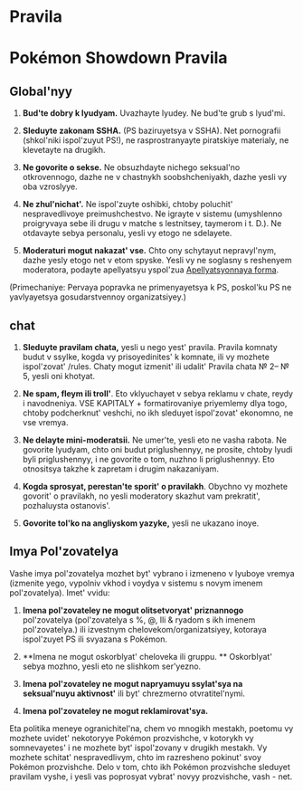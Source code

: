 # Pravila

# Pokémon Showdown Pravila

## Global'nyy

1. **Bud'te dobry k lyudyam.** Uvazhayte lyudey. Ne bud'te grub s lyud'mi.

2. **Sleduyte zakonam SSHA.** (PS baziruyetsya v SSHA). Net pornografii (shkol'niki ispol'zuyut PS!), ne rasprostranyayte piratskiye materialy, ne klevetayte na drugikh.

3. **Ne govorite o sekse.** Ne obsuzhdayte nichego seksual'no otkrovennogo, dazhe ne v chastnykh soobshcheniyakh, dazhe yesli vy oba vzroslyye.

4. **Ne zhul'nichat'.** Ne ispol'zuyte oshibki, chtoby poluchit' nespravedlivoye preimushchestvo. Ne igrayte v sistemu (umyshlenno proigryvaya sebe ili drugu v matche s lestnitsey, taymerom i t. D.). Ne otdavayte sebya personalu, yesli vy etogo ne sdelayete.

5. **Moderaturi mogut nakazat' vse.** Chto ony schytayut nepravyl'nym, dazhe yesly etogo net v etom spyske. Yesli vy ne soglasny s reshenyem moderatora, podayte apellyatsyu yspol'zua [Apellyatsyonnaya forma](https://play.pokemonshowdown.com/view-help-request--appeal).

(Primechaniye: Pervaya popravka ne primenyayetsya k PS, poskol'ku PS ne yavlyayetsya gosudarstvennoy organizatsiyey.)

## chat

1. **Sleduyte pravilam chata,** yesli u nego yest' pravila. Pravila komnaty budut v ssylke, kogda vy prisoyedinites' k komnate, ili vy mozhete ispol'zovat' /rules. Chaty mogut izmenit' ili udalit' Pravila chata № 2– № 5, yesli oni khotyat.

2. **Ne spam, fleym ili troll'**. Eto vklyuchayet v sebya reklamu v chate, reydy i navodneniya. VSE KAPITALY + formatirovaniye priyemlemy dlya togo, chtoby podcherknut' veshchi, no ikh sleduyet ispol'zovat' ekonomno, ne vse vremya.

3. **Ne delayte mini-moderatsii.** Ne umer'te, yesli eto ne vasha rabota. Ne govorite lyudyam, chto oni budut priglushennyy, ne prosite, chtoby lyudi byli priglushennyy, i ne govorite o tom, nuzhno li priglushennyy. Eto otnositsya takzhe k zapretam i drugim nakazaniyam.

4. **Kogda sprosyat, perestan'te sporit' o pravilakh**. Obychno vy mozhete govorit' o pravilakh, no yesli moderatory skazhut vam prekratit', pozhaluysta ostanovis'.

5. **Govorite tol'ko na angliyskom yazyke,** yesli ne ukazano inoye.

## Imya Pol'zovatelya

Vashe imya pol'zovatelya mozhet byt' vybrano i izmeneno v lyuboye vremya (izmenite yego, vypolniv vkhod i voydya v sistemu s novym imenem pol'zovatelya). Imet' vvidu:

1. **Imena pol'zovateley ne mogut olitsetvoryat' priznannogo** pol'zovatelya (pol'zovatelya s %, @, Ili & ryadom s ikh imenem pol'zovatelya.) ili izvestnym chelovekom/organizatsiyey, kotoraya ispol'zuyet PS ili svyazana s Pokémon.

2. **Imena ne mogut oskorblyat' cheloveka ili gruppu. ** Oskorblyat' sebya mozhno, yesli eto ne slishkom ser'yezno.

3. **Imena pol'zovateley ne mogut napryamuyu ssylat'sya na seksual'nuyu aktivnost'** ili byt' chrezmerno otvratitel'nymi.

4. **Imena pol'zovateley ne mogut reklamirovat'sya.**

Eta politika meneye ogranichitel'na, chem vo mnogikh mestakh, poetomu vy mozhete uvidet' nekotoryye Pokémon prozvishche, v kotorykh vy somnevayetes' i ne mozhete byt' ispol'zovany v drugikh mestakh. Vy mozhete schitat' nespravedlivym, chto im razresheno pokinut' svoy Pokémon prozvishche. Delo v tom, chto ikh Pokémon prozvishche sleduyet pravilam vyshe, i yesli vas poprosyat vybrat' novyy prozvishche, vash - net.
